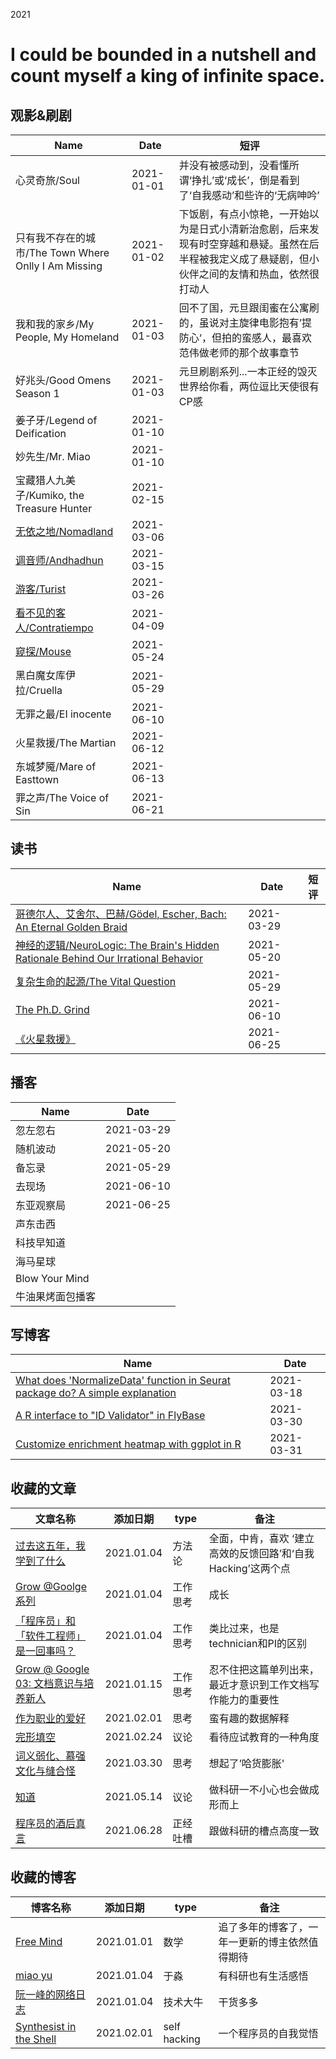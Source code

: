 2021

# I could be bounded in a nutshell and count myself a king of infinite space.



## 观影&刷剧

<!--START_SECTION:my_drama-->

| Name | Date | 短评 |
| ---- | ---- | ---- |
| 心灵奇旅/Soul | 2021-01-01 | 并没有被感动到，没看懂所谓‘挣扎’或‘成长’，倒是看到了‘自我感动’和些许的‘无病呻吟’ |
| 只有我不存在的城市/The Town Where Onlly I Am Missing | 2021-01-02 | 下饭剧，有点小惊艳，一开始以为是日式小清新治愈剧，后来发现有时空穿越和悬疑。虽然在后半程被我定义成了悬疑剧，但小伙伴之间的友情和热血，依然很打动人 |
| 我和我的家乡/My People, My Homeland | 2021-01-03 | 回不了国，元旦跟闺蜜在公寓刷的，虽说对主旋律电影抱有’提防心‘，但拍的蛮感人，最喜欢范伟做老师的那个故事章节 |
| 好兆头/Good Omens Season 1 | 2021-01-03 | 元旦刷剧系列...一本正经的毁灭世界给你看，两位逗比天使很有CP感 |
| 姜子牙/Legend of Deification | 2021-01-10 |  |
| 妙先生/Mr. Miao | 2021-01-10 |  |
| 宝藏猎人九美子/Kumiko, the Treasure Hunter | 2021-02-15 |  |
| [无依之地/Nomadland](https://github.com/mingwhy/2021/issues/1#issuecomment-873285291) | 2021-03-06 |  |
| [调音师/Andhadhun](https://github.com/yihong0618/2021/issues/8#issuecomment-781113541) | 2021-03-15 |  |
| [游客/Turist](https://github.com/yihong0618/2021/issues/8#issuecomment-826454493) | 2021-03-26 |  |
| [看不见的客人/Contratiempo](https://github.com/yihong0618/2021/issues/8#issuecomment-842002234) | 2021-04-09 |  |
| [窥探/Mouse](https://github.com/yihong0618/2021/issues/8#issuecomment-863793107) | 2021-05-24 |  |
| 黑白魔女库伊拉/Cruella | 2021-05-29 |  |
| 无罪之最/EI inocente | 2021-06-10 |  |
| 火星救援/The Martian | 2021-06-12 |  |
| 东城梦魇/Mare of Easttown | 2021-06-13 |  |
| 罪之声/The Voice of Sin | 2021-06-21 |  |

<!--END_SECTION:my_drama-->




## 读书

<!--START_SECTION:my_read-->
| Name | Date | 短评 |
| ---- | ---- | ---- |
| [哥德尔人、艾舍尔、巴赫/Gödel, Escher, Bach: An Eternal Golden Braid](https://github.com/yihong0618/2021/issues/3#issuecomment-757978780) | 2021-03-29 |  |
| [神经的逻辑/NeuroLogic: The Brain's Hidden Rationale Behind Our Irrational Behavior](https://github.com/yihong0618/2021/issues/3#issuecomment-782747734) | 2021-05-20 |  |
| [复杂生命的起源/The Vital Question](https://github.com/yihong0618/2021/issues/3#issuecomment-822930818) | 2021-05-29 |  |
| [The Ph.D. Grind](https://github.com/yihong0618/2021/issues/3#issuecomment-806286053) | 2021-06-10 |  |
| [《火星救援》](https://github.com/yihong0618/2021/issues/3#issuecomment-806286053) | 2021-06-25 |      |

<!--END_SECTION:my_read-->



## 播客

<!--START_SECTION:my_podcast-->

| Name             | Date       |
| ---------------- | ---------- |
| 忽左忽右         | 2021-03-29 |
| 随机波动         | 2021-05-20 |
| 备忘录           | 2021-05-29 |
| 去现场           | 2021-06-10 |
| 东亚观察局       | 2021-06-25 |
| 声东击西         |            |
| 科技早知道       |            |
| 海马星球         |            |
| Blow Your Mind   |            |
| 牛油果烤面包播客 |            |

<!--END_SECTION:my_podcast-->



## 写博客

<!--START_SECTION:my_blog-->
| Name | Date |
| ---- | ---- |
| [What does 'NormalizeData' function in Seurat package do? A simple explanation](https://mingwhy.github.io/post/what-does-normalizedata-function-in-seurat-package-do-a-simple-explanation.en-us/) | 2021-03-18 |
| [A R interface to "ID Validator" in FlyBase](https://mingwhy.github.io/post/a-r-interface-to-id-validato-r-in-flybase.en-us/) | 2021-03-30 |
| [Customize enrichment heatmap with ggplot in R](https://mingwhy.github.io/post/enrichment-heatmap-with-ggplot-in-r.en-us/) | 2021-03-31 |

<!--END_SECTION:my_blog-->



## 收藏的文章

| 文章名称 | 添加日期 | type | 备注 |
| ------- | ------- | ---- | ---- |
| [过去这五年，我学到了什么](https://linghao.io/posts/five-year-learning-2013-2018) | 2021.01.04 | 方法论 | 全面，中肯，喜欢 ‘建立高效的反馈回路’和‘自我 Hacking’这两个点 |
| [Grow @Goolge系列](https://linghao.io/posts/grow-at-google-01) | 2021.01.04 | 工作思考 | 成长 |
| [「程序员」和「软件工程师」是一回事吗？](https://linghao.io/posts/programming-vs-software-engineering) | 2021.01.04 | 工作思考 | 类比过来，也是technician和PI的区别 |
| [Grow @ Google 03: 文档意识与培养新人](https://linghao.io/posts/grow-at-google-03) | 2021.01.15 | 工作思考 | 忍不住把这篇单列出来，最近才意识到工作文档写作能力的重要性 |
| [作为职业的爱好](https://yufree.cn/cn/2020/07/13/hobby-as-career/) | 2021.02.01 | 思考     | 蛮有趣的数据解释                                             |
| [完形填空](https://yufree.cn/cn/2021/02/24/cloze-test/)      | 2021.02.24 | 议论     | 看待应试教育的一种角度                                       |
| [词义弱化、慕强文化与缝合怪](https://yufree.cn/cn/2021/03/30/weaken/) | 2021.03.30 | 思考     | 想起了’哈货膨胀'                                             |
| [知道](https://yufree.cn/cn/2021/05/14/know/)                | 2021.05.14 | 议论     | 做科研一不小心也会做成形而上                                 |
| [程序员的酒后真言](https://www.ruanyifeng.com/blog/2021/06/drunk-post-of-a-programmer.html) | 2021.06.28 | 正经吐槽 | 跟做科研的槽点高度一致                                       |



## 收藏的博客

| 博客名称 | 添加日期 | type | 备注 |
| ------- | ------- | ---- | ---- |
| [Free Mind](https://pluskid.org/) | 2021.01.01 | 数学 | 追了多年的博客了，一年一更新的博主依然值得期待 |
| [miao yu](hhttps://yufree.cn/cn/) | 2021.01.04 | 于淼 | 有科研也有生活感悟 |
| [阮一峰的网络日志](http://www.ruanyifeng.com/blog/) | 2021.01.04 | 技术大牛 | 干货多多 |
| [Synthesist in the Shell](https://linghao.io/) | 2021.02.01 | self hacking | 一个程序员的自我觉悟 |


